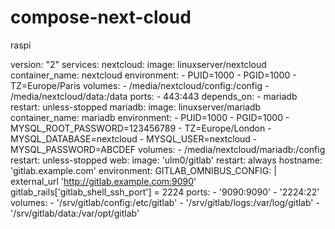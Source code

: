 # compose-next-cloud
raspi

version: "2"
services:
  nextcloud:
    image: linuxserver/nextcloud
    container_name: nextcloud
    environment:
      - PUID=1000
      - PGID=1000
      - TZ=Europe/Paris
    volumes:
      - /media/nextcloud/config:/config
      - /media/nextcloud/data:/data
    ports:
      - 443:443
    depends_on:
      - mariadb
    restart: unless-stopped
  mariadb:
    image: linuxserver/mariadb
    container_name: mariadb
    environment:
      - PUID=1000
      - PGID=1000
      - MYSQL_ROOT_PASSWORD=123456789
      - TZ=Europe/London
      - MYSQL_DATABASE=nextcloud
      - MYSQL_USER=nextcloud
      - MYSQL_PASSWORD=ABCDEF
    volumes:
      - /media/nextcloud/mariadb:/config
    restart: unless-stopped
  web:
    image: 'ulm0/gitlab'
    restart: always
    hostname: 'gitlab.example.com'
    environment:
      GITLAB_OMNIBUS_CONFIG: |
      external_url 'http://gitlab.example.com:9090'
      gitlab_rails['gitlab_shell_ssh_port'] = 2224
  ports:
    - '9090:9090'
    - '2224:22'
  volumes:
    - '/srv/gitlab/config:/etc/gitlab'
    - '/srv/gitlab/logs:/var/log/gitlab'
    - '/srv/gitlab/data:/var/opt/gitlab'
